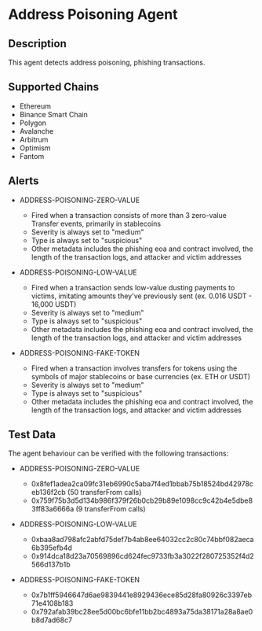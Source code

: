 # Address Poisoning Agent

## Description

This agent detects address poisoning, phishing transactions.

## Supported Chains

- Ethereum
- Binance Smart Chain
- Polygon
- Avalanche
- Arbitrum
- Optimism
- Fantom

## Alerts

- ADDRESS-POISONING-ZERO-VALUE
  - Fired when a transaction consists of more than 3 zero-value Transfer events, primarily in stablecoins
  - Severity is always set to "medium"
  - Type is always set to "suspicious"
  - Other metadata includes the phishing eoa and contract involved, the length of the transaction logs, and attacker and victim addresses

- ADDRESS-POISONING-LOW-VALUE
  - Fired when a transaction sends low-value dusting payments to victims, imitating amounts they've previously sent (ex. 0.016 USDT - 16,000 USDT)
  - Severity is always set to "medium"
  - Type is always set to "suspicious"
  - Other metadata includes the phishing eoa and contract involved, the length of the transaction logs, and attacker and victim addresses

- ADDRESS-POISONING-FAKE-TOKEN
  - Fired when a transaction involves transfers for tokens using the symbols of major stablecoins or base currencies (ex. ETH or USDT)
  - Severity is always set to "medium"
  - Type is always set to "suspicious"
  - Other metadata includes the phishing eoa and contract involved, the length of the transaction logs, and attacker and victim addresses

## Test Data

The agent behaviour can be verified with the following transactions:

- ADDRESS-POISONING-ZERO-VALUE
  - 0x8fef1adea2ca09fc31eb6990c5aba7f4ed1bbab75b18524bd42978ceb136f2cb (50 transferFrom calls)
  - 0x759f75b3d5d134b986f379f26b0cb29b89e1098cc9c42b4e5dbe83ff83a6666a (9 transferFrom calls)

- ADDRESS-POISONING-LOW-VALUE
  - 0xbaa8ad798afc2abfd75def7b4ab8ee64032cc2c80c74bbf082aeca6b395efb4d
  - 0x914dca18d23a70569896cd624fec9733fb3a3022f280725352f4d2566d137b1b

- ADDRESS-POISONING-FAKE-TOKEN
  - 0x7b1ff5946647d6ae9839441e8929436ece85d28fa80926c3397eb71e4108b183
  - 0x792afab39bc28ee5d00bc6bfe11bb2bc4893a75da38171a28a8ae0b8d7ad68c7